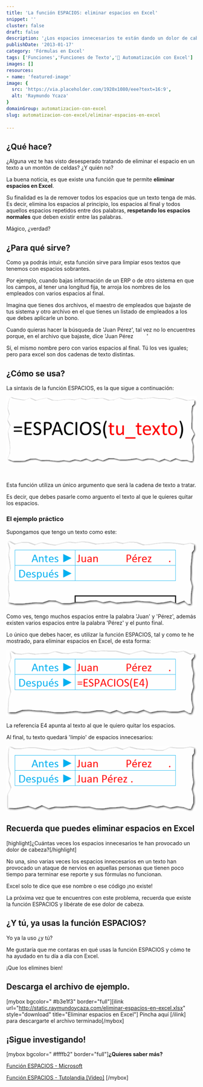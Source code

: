 ```yaml
---
title: 'La función ESPACIOS: eliminar espacios en Excel'
snippet: ''
cluster: false
draft: false 
description: '¿Los espacios innecesarios te están dando un dolor de cabeza? Aprende cómo eliminar espacios en Excel con la función ESPACIOS.'
publishDate: '2013-01-17'
category: 'Fórmulas en Excel'
tags: ['Funciones','Funciones de Texto','🤖 Automatización con Excel']
images: []
resources: 
- name: 'featured-image'
image: {
  src: 'https://via.placeholder.com/1920x1080/eee?text=16:9',
  alt: 'Raymundo Ycaza'
}
domainGroup: automatizacion-con-excel
slug: automatizacion-con-excel/eliminar-espacios-en-excel

---
```


## ¿Qué hace?

¿Alguna vez te has visto desesperado tratando de eliminar el espacio en un texto a un montón de celdas? ¿Y quién no?

La buena noticia, es que existe una función que te permite **eliminar espacios en Excel**.

Su finalidad es la de remover todos los espacios que un texto tenga de más. Es decir, elimina los espacios al principio, los espacios al final y todos aquellos espacios repetidos entre dos palabras, **respetando los espacios normales** que deben existir entre las palabras.

Mágico, ¿verdad?

## ¿Para qué sirve?

Como ya podrás intuir, esta función sirve para limpiar esos textos que tenemos con espacios sobrantes.

Por ejemplo, cuando bajas información de un ERP o de otro sistema en que los campos, al tener una longitud fija, te arroja los nombres de los empleados con varios espacios al final.

Imagina que tienes dos archivos, el maestro de empleados que bajaste de tus sistema y otro archivo en el que tienes un listado de empleados a los que debes aplicarle un bono.

Cuando quieras hacer la búsqueda de 'Juan Pérez', tal vez no lo encuentres porque, en el archivo que bajaste, dice 'Juan Pérez         '

Sí, el mismo nombre pero con varios espacios al final. Tú los ves iguales; pero para excel son dos cadenas de texto distintas.

## ¿Cómo se usa?

La sintaxis de la función ESPACIOS, es la que sigue a continuación:

[![Eliminar espacios en Excel](images/eliminar-espacios-en-excel-0001111.png)](http://raymundoycaza.com/wp-content/uploads/eliminar-espacios-en-excel-0001111.png)

 

Esta función utiliza un único argumento que será la cadena de texto a tratar.

Es decir, que debes pasarle como arguento el texto al que le quieres quitar los espacios.

### El ejemplo práctico

Supongamos que tengo un texto como este:

[![Eliminar espacios en Excel](images/eliminar-espacios-en-excel-0001121.png)](http://raymundoycaza.com/wp-content/uploads/eliminar-espacios-en-excel-0001121.png)

Como ves, tengo muchos espacios entre la palabra 'Juan' y 'Pérez', además existen varios espacios entre la palabra 'Pérez' y el punto final.

Lo único que debes hacer, es utilizar la función ESPACIOS, tal y como te he mostrado, para eliminar espacios en Excel, de esta forma:

[![Eliminar espacios en Excel](images/eliminar-espacios-en-excel-0001131.png)](http://raymundoycaza.com/wp-content/uploads/eliminar-espacios-en-excel-0001131.png)

La referencia E4 apunta al texto al que le quiero quitar los espacios.

Al final, tu texto quedará 'limpio' de espacios innecesarios:

[![Eliminar espacios en Excel](images/eliminar-espacios-en-excel-0001141.png)](http://raymundoycaza.com/wp-content/uploads/eliminar-espacios-en-excel-0001141.png)

## Recuerda que puedes eliminar espacios en Excel

\[highlight\]¿Cuántas veces los espacios innecesarios te han provocado un dolor de cabeza?\[/highlight\]

No una, sino varias veces los espacios innecesarios en un texto han provocado un ataque de nervios en aquellas personas que tienen poco tiempo para terminar ese reporte y sus fórmulas no funcionan.

Excel solo te dice que ese nombre o ese código ¡no existe!

La próxima vez que te encuentres con este problema, recuerda que existe la función ESPACIOS y libérate de ese dolor de cabeza.

## ¿Y tú, ya usas la función ESPACIOS?

Yo ya la uso ¿y tú?

Me gustaría que me contaras en qué usas la función ESPACIOS y cómo te ha ayudado en tu día a día con Excel.

¡Que los elimines bien!

## Descarga el archivo de ejemplo.

\[mybox bgcolor=" #b3e1f3" border="full"\]\[ilink url="http://static.raymundoycaza.com/eliminar-espacios-en-excel.xlsx" style="download" title="Eliminar espacios en Excel"\] Pincha aquí \[/ilink\] para descargarte el archivo terminado\[/mybox\]

## ¡Sigue investigando!

\[mybox bgcolor=" #ffffb2" border="full"\]**¿Quieres saber más?**

[Función ESPACIOS - Microsoft](http://office.microsoft.com/es-hn/excel-help/funcion-espacios-HP010062581.aspx)

[Función ESPACIOS - Tutolandia \[Vídeo\]](https://www.youtube.com/watch?v=EZrisHb-AGU) \[/mybox\]
